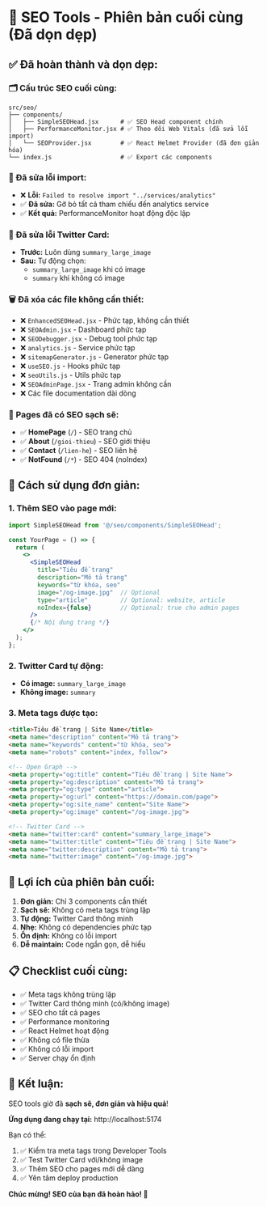 # 🎉 SEO Tools - Phiên bản cuối cùng (Đã dọn dẹp)

## ✅ Đã hoàn thành và dọn dẹp:

### 🗂️ Cấu trúc SEO cuối cùng:
```
src/seo/
├── components/
│   ├── SimpleSEOHead.jsx      # ✅ SEO Head component chính
│   ├── PerformanceMonitor.jsx # ✅ Theo dõi Web Vitals (đã sửa lỗi import)
│   └── SEOProvider.jsx        # ✅ React Helmet Provider (đã đơn giản hóa)
└── index.js                   # ✅ Export các components
```

### 🔧 Đã sửa lỗi import:
- ❌ **Lỗi:** `Failed to resolve import "../services/analytics"`
- ✅ **Đã sửa:** Gỡ bỏ tất cả tham chiếu đến analytics service
- ✅ **Kết quả:** PerformanceMonitor hoạt động độc lập

### 🔧 Đã sửa lỗi Twitter Card:
- **Trước:** Luôn dùng `summary_large_image`
- **Sau:** Tự động chọn:
  - `summary_large_image` khi có image
  - `summary` khi không có image

### 🗑️ Đã xóa các file không cần thiết:
- ❌ `EnhancedSEOHead.jsx` - Phức tạp, không cần thiết
- ❌ `SEOAdmin.jsx` - Dashboard phức tạp
- ❌ `SEODebugger.jsx` - Debug tool phức tạp
- ❌ `analytics.js` - Service phức tạp
- ❌ `sitemapGenerator.js` - Generator phức tạp
- ❌ `useSEO.js` - Hooks phức tạp
- ❌ `seoUtils.js` - Utils phức tạp
- ❌ `SEOAdminPage.jsx` - Trang admin không cần
- ❌ Các file documentation dài dòng

### 📱 Pages đã có SEO sạch sẽ:
- ✅ **HomePage** (`/`) - SEO trang chủ
- ✅ **About** (`/gioi-thieu`) - SEO giới thiệu
- ✅ **Contact** (`/lien-he`) - SEO liên hệ
- ✅ **NotFound** (`/*`) - SEO 404 (noIndex)

## 🎯 Cách sử dụng đơn giản:

### 1. Thêm SEO vào page mới:
```jsx
import SimpleSEOHead from '@/seo/components/SimpleSEOHead';

const YourPage = () => {
  return (
    <>
      <SimpleSEOHead 
        title="Tiêu đề trang"
        description="Mô tả trang"
        keywords="từ khóa, seo"
        image="/og-image.jpg"  // Optional
        type="article"         // Optional: website, article
        noIndex={false}        // Optional: true cho admin pages
      />
      {/* Nội dung trang */}
    </>
  );
};
```

### 2. Twitter Card tự động:
- **Có image:** `summary_large_image`
- **Không image:** `summary`

### 3. Meta tags được tạo:
```html
<title>Tiêu đề trang | Site Name</title>
<meta name="description" content="Mô tả trang">
<meta name="keywords" content="từ khóa, seo">
<meta name="robots" content="index, follow">

<!-- Open Graph -->
<meta property="og:title" content="Tiêu đề trang | Site Name">
<meta property="og:description" content="Mô tả trang">
<meta property="og:type" content="article">
<meta property="og:url" content="https://domain.com/page">
<meta property="og:site_name" content="Site Name">
<meta property="og:image" content="/og-image.jpg">

<!-- Twitter Card -->
<meta name="twitter:card" content="summary_large_image">
<meta name="twitter:title" content="Tiêu đề trang | Site Name">
<meta name="twitter:description" content="Mô tả trang">
<meta name="twitter:image" content="/og-image.jpg">
```

## 🚀 Lợi ích của phiên bản cuối:

1. **Đơn giản:** Chỉ 3 components cần thiết
2. **Sạch sẽ:** Không có meta tags trùng lặp
3. **Tự động:** Twitter Card thông minh
4. **Nhẹ:** Không có dependencies phức tạp
5. **Ổn định:** Không có lỗi import
6. **Dễ maintain:** Code ngắn gọn, dễ hiểu

## 📋 Checklist cuối cùng:

- ✅ Meta tags không trùng lặp
- ✅ Twitter Card thông minh (có/không image)
- ✅ SEO cho tất cả pages
- ✅ Performance monitoring
- ✅ React Helmet hoạt động
- ✅ Không có file thừa
- ✅ Không có lỗi import
- ✅ Server chạy ổn định

## 🎉 Kết luận:

SEO tools giờ đã **sạch sẽ, đơn giản và hiệu quả**!

**Ứng dụng đang chạy tại:** http://localhost:5174

Bạn có thể:
1. ✅ Kiểm tra meta tags trong Developer Tools
2. ✅ Test Twitter Card với/không image
3. ✅ Thêm SEO cho pages mới dễ dàng
4. ✅ Yên tâm deploy production

**Chúc mừng! SEO của bạn đã hoàn hảo! 🚀**

